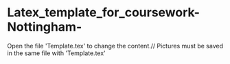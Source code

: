 # Latex_template_for_coursework-Nottingham-
Open the file 'Template.tex' to change the content.//
Pictures must be saved in the same file with 'Template.tex'
